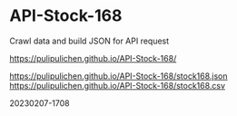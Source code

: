 # API-Stock-168
Crawl data and build JSON for API request

https://pulipulichen.github.io/API-Stock-168/

https://pulipulichen.github.io/API-Stock-168/stock168.json
https://pulipulichen.github.io/API-Stock-168/stock168.csv

20230207-1708